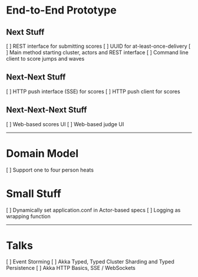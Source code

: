 # End-to-End Prototype

## Next Stuff
[ ] REST interface for submitting scores
[ ] UUID for at-least-once-delivery
[ ] Main method starting cluster, actors and REST interface
[ ] Command line client to score jumps and waves

## Next-Next Stuff
[ ] HTTP push interface (SSE) for scores
[ ] HTTP push client for scores

## Next-Next-Next Stuff
[ ] Web-based scores UI
[ ] Web-based judge UI

------------------------------------------------------------------------

# Domain Model
[ ] Support one to four person heats

# Small Stuff
[ ] Dynamically set application.conf in Actor-based specs
[ ] Logging as wrapping function

------------------------------------------------------------------------

# Talks

[ ] Event Storming
[ ] Akka Typed, Typed Cluster Sharding and Typed Persistence
[ ] Akka HTTP Basics, SSE / WebSockets
